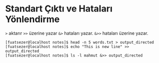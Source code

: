 # Standart Çıktı ve Hataları Yönlendirme
`>` aktarır
`>>` üzerine yazar
`&>` hataları yazar.
`&>>` hataları üzerine yazar.
```console
[fuatsezer@localhost notes]$ head -n 5 words.txt > output_directed
[fuatsezer@localhost notes]$ echo "This is new line" >> output_directed
[fuatsezer@localhost notes]$ ls -l mahmut &>> output_directed

```
